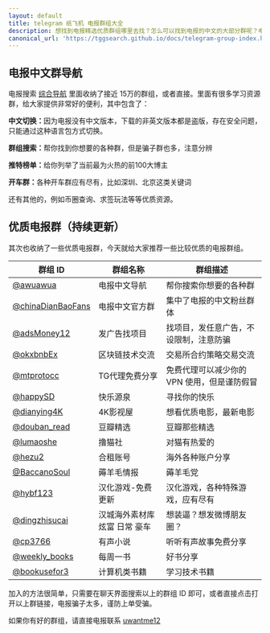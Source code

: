 ```yaml
---
layout: default
title: telegram 纸飞机 电报群组大全
description: 想找到电报精选优质群组哪里去找？怎么可以找到电报的中文的大部分群呢？电报的优质群推荐哪些？你可以来这里，帮你找到你想要的群。
canonical_url: 'https://tggsearch.github.io/docs/telegram-group-index.html'
---
```

## 电报中文群导航
电报搜索 [综合导航](https://t.me/awuawua) 里面收纳了接近 15万的群组，或者直接。里面有很多学习资源群，给大家提供非常好的便利，其中包含了：

<b>中文切换：</b>因为电报没有中文版本，下载的非英文版本都是盗版，存在安全问题，只能通过这种语言包方式切换。

<b>群组搜索：</b>帮你找到你想要的各种群，但是骗子群也多，注意分辨

<b>推特榜单：</b>给你列举了当前最为火热的前100大博主

<b>开车群：</b>各种开车群应有尽有，比如深圳、北京这类关键词

还有其他的，例如币圈查询、求签玩法等等优质资源。

## 优质电报群（持续更新）
其次也收纳了一些优质电报群，今天就给大家推荐一些比较优质的电报群组。

|  群组 ID   | 	群组名称  | 群组描述  |
|  ----  | ----  | ----  |
| [@awuawua](https://t.me/awuawua)  | 电报中文导航 | 帮你搜索你想要的各种群 |
| [@chinaDianBaoFans]((https://t.me/chinaDianBaoFans))  | 电报中文官方群 | 集中了电报的中文粉丝群体 |
| [@adsMoney12](https://t.me/adsMoney12)  | 发广告找项目 | 找项目，发任意广告，不设限制，注意防骗 |
| [@okxbnbEx](https://t.me/okxbnbEx) | 区块链技术交流 | 交易所合约策略交易交流 |
| [@mtprotocc](https://t.me/mtprotocc)  | TG代理免费分享 | 免费代理可以减少你的 VPN 使用，但是谨防假冒 |
| [@happySD](https://t.me/happySD)  | 快乐源泉 | 寻找你的快乐 |
| [@dianying4K](https://t.me/dianying4K)  | 4K影视屋 | 想看优质电影，最新电影 |
| [@douban_read](https://t.me/douban_read) | 豆瓣精选 | 豆瓣那些精选 |
| [@lumaoshe](https://t.me/lumaoshe)  | 	撸猫社 | 对猫有热爱的 |
| [@hezu2](https://t.me/hezu2) | 合租账号 | 海外各种账户分享 |
| [@BaccanoSoul](https://t.me/BaccanoSoul) | 薅羊毛情报 | 薅羊毛党 |
| [@hybf123](https://t.me/hybf123) | 汉化游戏-免费更新 | 汉化游戏，各种特殊游戏，应有尽有 |
| [@dingzhisucai](https://t.me/dingzhisucai) | 汉城海外素材库 炫富 日常 ️豪车 | 想装逼？想发微博朋友圈？ |
| [@cp3766](https://t.me/cp3766) | 有声小说 | 听听有声故事免费分享 |
| [@weekly_books](https://t.me/weekly_books) | 每周一书 | 好书分享 |
| [@bookusefor3](https://t.me/bookusefor3) | 计算机类书籍 | 学习技术书籍 |

 加入的方法很简单，只需要在聊天界面搜索以上的群组 ID 即可，或者直接点击打开以上群链接，电报骗子太多，谨防上单受骗。

 如果你有好的群组，请直接电报联系 [uwantme12](https://t.me/uwantme12)
